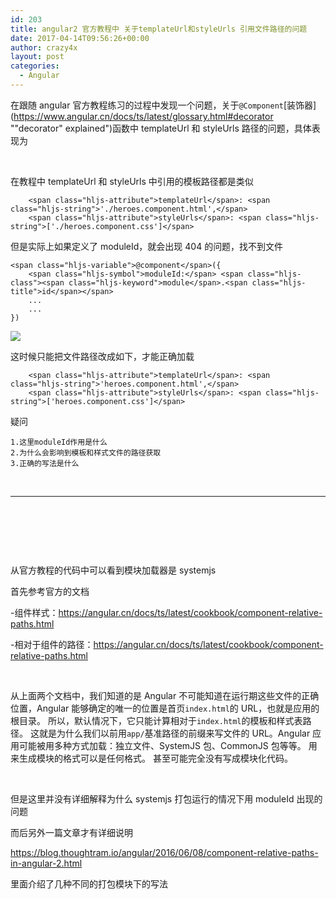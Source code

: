 ```yaml
---
id: 203
title: angular2 官方教程中 关于templateUrl和styleUrls 引用文件路径的问题
date: 2017-04-14T09:56:26+00:00
author: crazy4x
layout: post
categories:
  - Angular
---
```


在跟随 angular 官方教程练习的过程中发现一个问题，关于`@Component`[装饰器](https://www.angular.cn/docs/ts/latest/glossary.html#decorator ""decorator" explained")<span class="ng-scope">函数中 templateUrl 和 styleUrls 路径的问题，具体表现为</span>

<!--more-->

&nbsp;

在教程中 templateUrl 和 styleUrls 中引用的模板路径都是类似

<pre class="hljs http"><code>    &lt;span class="hljs-attribute">templateUrl&lt;/span>: &lt;span class="hljs-string">'./heroes.component.html',&lt;/span>
    &lt;span class="hljs-attribute">styleUrls&lt;/span>: &lt;span class="hljs-string">['./heroes.component.css']&lt;/span></code></pre>

但是实际上如果定义了 moduleId，就会出现 404 的问题，找不到文件

<pre class="hljs ruby"><code>&lt;span class="hljs-variable">@component&lt;/span>({
    &lt;span class="hljs-symbol">moduleId:&lt;/span> &lt;span class="hljs-class">&lt;span class="hljs-keyword">module&lt;/span>.&lt;span class="hljs-title">id&lt;/span>&lt;/span>
    ...
    ...
})</code></pre>

![](https://sfault-image.b0.upaiyun.com/705/487/705487986-58eddef99c310_articlex)

这时候只能把文件路径改成如下，才能正确加载

<pre class="hljs http"><code>    &lt;span class="hljs-attribute">templateUrl&lt;/span>: &lt;span class="hljs-string">'heroes.component.html',&lt;/span>
    &lt;span class="hljs-attribute">styleUrls&lt;/span>: &lt;span class="hljs-string">['heroes.component.css']&lt;/span></code></pre>

疑问

<pre class="hljs"><code>1.这里moduleId作用是什么
2.为什么会影响到模板和样式文件的路径获取
3.正确的写法是什么</code></pre>

&nbsp;

---

&nbsp;

&nbsp;

&nbsp;

从官方教程的代码中可以看到模块加载器是 systemjs

首先参考官方的文档

-组件样式：<https://angular.cn/docs/ts/latest/cookbook/component-relative-paths.html>

-相对于组件的路径：<https://angular.cn/docs/ts/latest/cookbook/component-relative-paths.html>

&nbsp;

从上面两个文档中，我们知道的是 Angular 不可能知道在运行期这些文件的正确位置，Angular 能够确定的唯一的位置是首页`index.html`的 URL，也就是应用的根目录。 所以，默认情况下，它只能计算相对于`index.html`的模板和样式表路径。 这就是为什么我们以前用`app/`基准路径的前缀来写文件的 URL。Angular 应用可能被用多种方式加载：独立文件、SystemJS 包、CommonJS 包等等。 用来生成模块的格式可以是任何格式。 甚至可能完全没有写成模块化代码。

&nbsp;

但是这里并没有详细解释为什么 systemjs 打包运行的情况下用 moduleId 出现的问题

而后另外一篇文章才有详细说明

<https://blog.thoughtram.io/angular/2016/06/08/component-relative-paths-in-angular-2.html>

里面介绍了几种不同的打包模块下的写法

&nbsp;

&nbsp;
